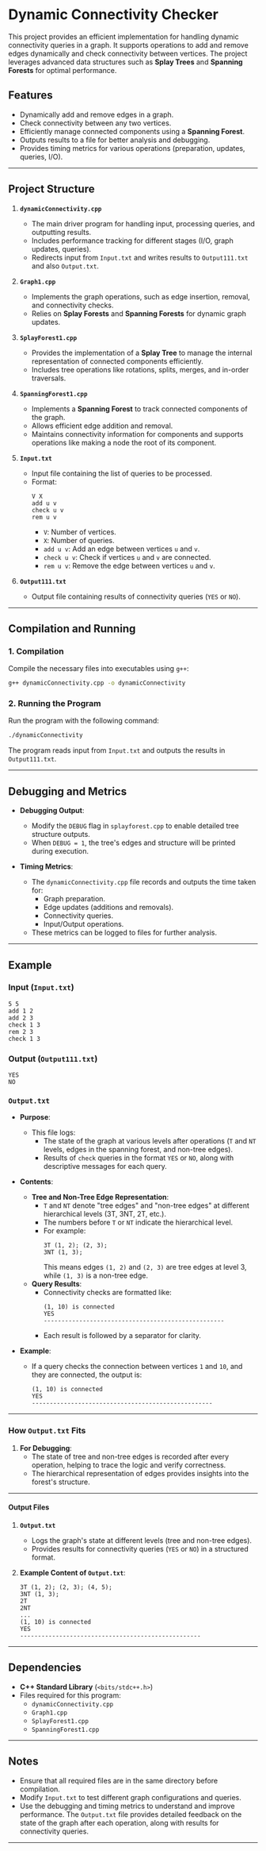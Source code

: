 # Dynamic Connectivity Checker

This project provides an efficient implementation for handling dynamic connectivity queries in a graph. It supports operations to add and remove edges dynamically and check connectivity between vertices. 
The project leverages advanced data structures such as **Splay Trees** and **Spanning Forests** for optimal performance.

## Features

- Dynamically add and remove edges in a graph.
- Check connectivity between any two vertices.
- Efficiently manage connected components using a **Spanning Forest**.
- Outputs results to a file for better analysis and debugging.
- Provides timing metrics for various operations (preparation, updates, queries, I/O).

---

## Project Structure

1. **`dynamicConnectivity.cpp`**  
   - The main driver program for handling input, processing queries, and outputting results.  
   - Includes performance tracking for different stages (I/O, graph updates, queries).  
   - Redirects input from `Input.txt` and writes results to `Output111.txt` and also `Output.txt`.  

2. **`Graph1.cpp`**  
   - Implements the graph operations, such as edge insertion, removal, and connectivity checks.  
   - Relies on **Splay Forests** and **Spanning Forests** for dynamic graph updates.  

3. **`SplayForest1.cpp`**  
   - Provides the implementation of a **Splay Tree** to manage the internal representation of connected components efficiently.  
   - Includes tree operations like rotations, splits, merges, and in-order traversals.  

4. **`SpanningForest1.cpp`**  
   - Implements a **Spanning Forest** to track connected components of the graph.  
   - Allows efficient edge addition and removal.  
   - Maintains connectivity information for components and supports operations like making a node the root of its component.  

5. **`Input.txt`**  
   - Input file containing the list of queries to be processed.  
   - Format:
     ```
     V X
     add u v
     check u v
     rem u v
     ```
     - `V`: Number of vertices.
     - `X`: Number of queries.
     - `add u v`: Add an edge between vertices `u` and `v`.
     - `check u v`: Check if vertices `u` and `v` are connected.
     - `rem u v`: Remove the edge between vertices `u` and `v`.

6. **`Output111.txt`**  
   - Output file containing results of connectivity queries (`YES` or `NO`).  

---

## Compilation and Running

### 1. Compilation

Compile the necessary files into executables using `g++`:
```bash
g++ dynamicConnectivity.cpp -o dynamicConnectivity
```

### 2. Running the Program

Run the program with the following command:
```bash
./dynamicConnectivity
```

The program reads input from `Input.txt` and outputs the results in `Output111.txt`.

---

## Debugging and Metrics

- **Debugging Output**:  
   - Modify the `DEBUG` flag in `splayforest.cpp` to enable detailed tree structure outputs.  
   - When `DEBUG = 1`, the tree's edges and structure will be printed during execution.  

- **Timing Metrics**:  
   - The `dynamicConnectivity.cpp` file records and outputs the time taken for:
     - Graph preparation.
     - Edge updates (additions and removals).
     - Connectivity queries.
     - Input/Output operations.  
   - These metrics can be logged to files for further analysis.

---

## Example

### Input (`Input.txt`)
```
5 5
add 1 2
add 2 3
check 1 3
rem 2 3
check 1 3
```

### Output (`Output111.txt`)
```
YES
NO
```

### **`Output.txt`**

- **Purpose**:  
   - This file logs:
     - The state of the graph at various levels after operations (`T` and `NT` levels, edges in the spanning forest, and non-tree edges).
     - Results of `check` queries in the format `YES` or `NO`, along with descriptive messages for each query.

- **Contents**:  
  - **Tree and Non-Tree Edge Representation**:
    - `T` and `NT` denote "tree edges" and "non-tree edges" at different hierarchical levels (3T, 3NT, 2T, etc.).
    - The numbers before `T` or `NT` indicate the hierarchical level.
    - For example:
      ```
      3T (1, 2); (2, 3);
      3NT (1, 3);
      ```
      This means edges `(1, 2)` and `(2, 3)` are tree edges at level 3, while `(1, 3)` is a non-tree edge.
  - **Query Results**:
    - Connectivity checks are formatted like:
      ```
      (1, 10) is connected
      YES
      ---------------------------------------------------
      ```
    - Each result is followed by a separator for clarity.

- **Example**:
  - If a query checks the connection between vertices `1` and `10`, and they are connected, the output is:
    ```
    (1, 10) is connected
    YES
    ---------------------------------------------------
    ```

---

### How `Output.txt` Fits

1. **For Debugging**:  
   - The state of tree and non-tree edges is recorded after every operation, helping to trace the logic and verify correctness.
   - The hierarchical representation of edges provides insights into the forest's structure.

---

#### Output Files

1. **`Output.txt`**  
   - Logs the graph's state at different levels (tree and non-tree edges).  
   - Provides results for connectivity queries (`YES` or `NO`) in a structured format.

2. **Example Content of `Output.txt`**:
   ```
   3T (1, 2); (2, 3); (4, 5);
   3NT (1, 3);
   2T 
   2NT 
   ...
   (1, 10) is connected
   YES
   ---------------------------------------------------
   ```
---

## Dependencies

- **C++ Standard Library** (`<bits/stdc++.h>`)
- Files required for this program:
  - `dynamicConnectivity.cpp`
  - `Graph1.cpp`
  - `SplayForest1.cpp`
  - `SpanningForest1.cpp`

---

## Notes

- Ensure that all required files are in the same directory before compilation.
- Modify `Input.txt` to test different graph configurations and queries.
- Use the debugging and timing metrics to understand and improve performance.
The `Output.txt` file provides detailed feedback on the state of the graph after each operation,
along with results for connectivity queries. 
---
